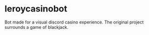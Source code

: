 # leroycasinobot
Bot made for a visual discord casino experience. The original project surrounds a game of blackjack.
